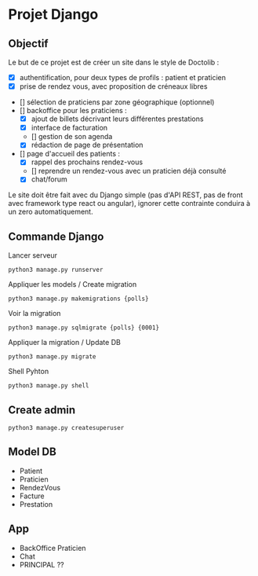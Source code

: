 # Projet Django

## Objectif
Le but de ce projet est de créer un site dans le style de Doctolib : 
- [x] authentification, pour deux types de profils : patient et praticien
- [x] prise de rendez vous, avec proposition de créneaux libres
- [] sélection de praticiens par zone géographique (optionnel)
- [] backoffice pour les praticiens :
    - [x] ajout de billets décrivant leurs différentes prestations
    - [x] interface de facturation
    - [] gestion de son agenda
    - [x] rédaction de page de présentation
- [] page d'accueil des patients :
    - [x] rappel des prochains rendez-vous
    - [] reprendre un rendez-vous avec un praticien déjà consulté
    - [x] chat/forum

Le site doit être fait avec du Django simple (pas d'API REST, pas de front avec framework type react ou angular), ignorer cette contrainte conduira à un zero automatiquement.

## Commande Django
Lancer serveur
````
python3 manage.py runserver
````

Appliquer les models / Create migration
```
python3 manage.py makemigrations {polls}
```

Voir la migration
```
python3 manage.py sqlmigrate {polls} {0001}
```

Appliquer la migration / Update DB
```
python3 manage.py migrate
```

Shell Pyhton
```
python3 manage.py shell
```

## Create admin
````
python3 manage.py createsuperuser
````



## Model DB
- Patient
- Praticien
- RendezVous
- Facture
- Prestation

## App
- BackOffice Praticien
- Chat
- PRINCIPAL ??
